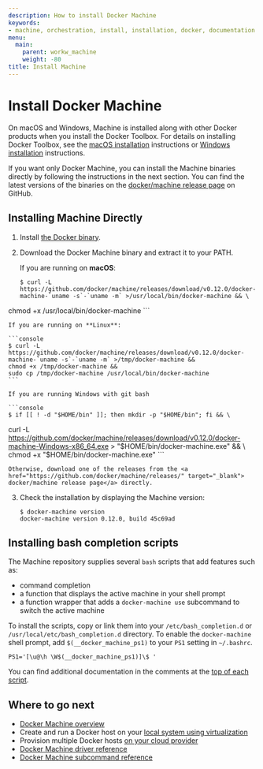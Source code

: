 ```yaml
---
description: How to install Docker Machine
keywords:
- machine, orchestration, install, installation, docker, documentation
menu:
  main:
    parent: workw_machine
    weight: -80
title: Install Machine
---
```


# Install Docker Machine

On macOS and Windows, Machine is installed along with other Docker products when
you install the Docker Toolbox. For details on installing Docker Toolbox, see
the <a href="https://docs.docker.com/installation/mac/" target="_blank">macOS
installation</a> instructions or <a
href="https://docs.docker.com/docker-for-windows/" target="_blank">Windows
installation</a> instructions.

If you want only Docker Machine, you can install the Machine binaries directly
by following the instructions in the next section. You can find the latest
versions of the binaries on the <a
href="https://github.com/docker/machine/releases/" target="_blank">
docker/machine release page</a> on GitHub.

## Installing Machine Directly

1.  Install <a href="https://docs.docker.com/installation/"
    target="_blank">the Docker binary</a>.

2.  Download the Docker Machine binary and extract it to your PATH.

    If you are running on **macOS**:

    ```console
    $ curl -L https://github.com/docker/machine/releases/download/v0.12.0/docker-machine-`uname -s`-`uname -m` >/usr/local/bin/docker-machine && \
  chmod +x /usr/local/bin/docker-machine
    ```

    If you are running on **Linux**:

    ```console
    $ curl -L https://github.com/docker/machine/releases/download/v0.12.0/docker-machine-`uname -s`-`uname -m` >/tmp/docker-machine &&
    chmod +x /tmp/docker-machine &&
    sudo cp /tmp/docker-machine /usr/local/bin/docker-machine
    ```

    If you are running Windows with git bash

    ```console
    $ if [[ ! -d "$HOME/bin" ]]; then mkdir -p "$HOME/bin"; fi && \
curl -L https://github.com/docker/machine/releases/download/v0.12.0/docker-machine-Windows-x86_64.exe > "$HOME/bin/docker-machine.exe" && \
chmod +x "$HOME/bin/docker-machine.exe"
    ```

    Otherwise, download one of the releases from the <a href="https://github.com/docker/machine/releases/" target="_blank"> docker/machine release page</a> directly.

3.  Check the installation by displaying the Machine version:

        $ docker-machine version
        docker-machine version 0.12.0, build 45c69ad

## Installing bash completion scripts

The Machine repository supplies several `bash` scripts that add features such
as:

-   command completion
-   a function that displays the active machine in your shell prompt
-   a function wrapper that adds a `docker-machine use` subcommand to switch the
    active machine

To install the scripts, copy or link them into your `/etc/bash_completion.d` or
`/usr/local/etc/bash_completion.d` directory. To enable the `docker-machine` shell
prompt, add `$(__docker_machine_ps1)` to your `PS1` setting in `~/.bashrc`.

    PS1='[\u@\h \W$(__docker_machine_ps1)]\$ '

You can find additional documentation in the comments at the <a href="https://github.com/docker/machine/tree/master/contrib/completion/bash" target="_blank">top of each script</a>.

## Where to go next

-   [Docker Machine overview](overview.md)
-   Create and run a Docker host on your [local system using virtualization](get-started.md)
-   Provision multiple Docker hosts [on your cloud provider](get-started-cloud.md)
-   <a href="https://docs.docker.com/machine/drivers/" target="_blank">Docker Machine driver reference</a>
-   <a href="https://docs.docker.com/machine/reference/" target="_blank">Docker Machine subcommand reference</a>
